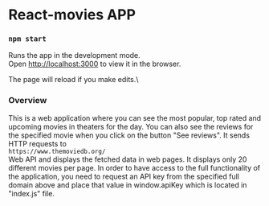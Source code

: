 # React-movies APP

### `npm start`

Runs the app in the development mode.\
Open [http://localhost:3000](http://localhost:3000) to view it in the browser.

The page will reload if you make edits.\

### Overview

This is a web application where you can see the most popular, top rated and upcoming movies in theaters for the day. You can also see the reviews for the specified movie
when you click on the button "See reviews".
It sends HTTP requests to <br/> ```https://www.themoviedb.org/``` <br/> Web API and displays the fetched data in web pages. It displays only 20 different
movies per page.
In order to have access to the full functionality of the application, you need to request an API key from the specified full domain above
and place that value in window.apiKey which is located in "index.js" file.

